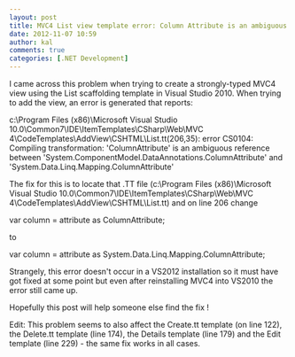 ```yaml
---
layout: post
title: MVC4 List view template error: Column Attribute is an ambiguous reference
date: 2012-11-07 10:59
author: kal
comments: true
categories: [.NET Development]
---
```

I came across this problem when trying to create a strongly-typed MVC4 view using the List scaffolding template in Visual Studio 2010. When trying to add the view, an error is generated that reports:

c:\Program Files (x86)\Microsoft Visual Studio 10.0\Common7\IDE\ItemTemplates\CSharp\Web\MVC 4\CodeTemplates\AddView\CSHTML\List.tt(206,35): error CS0104: Compiling transformation: 'ColumnAttribute' is an ambiguous reference between 'System.ComponentModel.DataAnnotations.ColumnAttribute' and 'System.Data.Linq.Mapping.ColumnAttribute'

The fix for this is to locate that .TT file (c:\Program Files (x86)\Microsoft Visual Studio 10.0\Common7\IDE\ItemTemplates\CSharp\Web\MVC 4\CodeTemplates\AddView\CSHTML\List.tt) and on line 206 change

var column = attribute as ColumnAttribute;

to

var column = attribute as System.Data.Linq.Mapping.ColumnAttribute;

Strangely, this error doesn't occur in a VS2012 installation so it must have got fixed at some point but even after reinstalling MVC4 into VS2010 the error still came up.

Hopefully this post will help someone else find the fix !

Edit: This problem seems to also affect the Create.tt template (on line 122), the Delete.tt template (line 174), the Details template (line 179) and the Edit template (line 229) - the same fix works in all cases.
